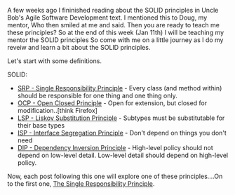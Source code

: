 A few weeks ago I fininished reading about the SOLID principles in Uncle Bob's Agile Software Development text. I mentioned this to Doug, my mentor,
Who then smiled at me and said. Then you are ready to teach me these principles? So at the end of this week (Jan 11th) I will be teaching my mentor the SOLID principles
So come with me on a little journey as I do my reveiw and learn a bit about the SOLID principles.

Let's start with some definitions.

SOLID:

- [SRP - Single Responsibility Principle](https://github.com/thefonso/SOLID/blob/master/solid_SRP.md) 	- Every class (and method within) should be responsible for one thing and one thing only.
- [OCP - Open Closed Principle](https://github.com/thefonso/SOLID/blob/master/solid_OCP.md) 			- Open for extension, but closed for modification..[think Firefox]
- [LSP - Liskov Substitution Principle](https://github.com/thefonso/SOLID/blob/master/solid_LSP.md) 	- Subtypes must be substitutable for their base types
- [ISP - Interface Segregation Principle](https://github.com/thefonso/SOLID/blob/master/solid_ISP.md) 	- Don't depend on things you don't need
- [DIP - Dependency Inversion Principle](https://github.com/thefonso/SOLID/blob/master/solid_DIP.md) 	- High-level policy should not depend on low-level detail. Low-level detail should depend on high-level policy.
										  
										  

Now, each post following this one will explore one of these principles....On to the first one, [The Single Responsibility Principle](https://github.com/thefonso/SOLID/blob/master/solid_SRP.md).